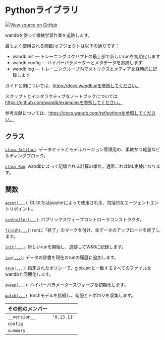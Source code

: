# Pythonライブラリ


[![](https://www.tensorflow.org/images/GitHub-Mark-32px.png)View source on GitHub](https://www.github.com/wandb/client/tree/c505c66a5f9c1530671564dae3e9e230f72f6584/wandb/__init__.py)



wandbを使って機械学習作業を追跡します。


最もよく使用される関数/オブジェクトは以下の通りです：
 - wandb.init — トレーニングスクリプトの最上部で新しいrunを初期化します
 - wandb.config — ハイパーパラメーターとメタデータを追跡します
 - wandb.log — トレーニングループ内でメトリクスとメディアを経時的に記録します

ガイドと例については、https://docs.wandb.aiを参照してください。

スクリプトとインタラクティブなノートブックについては https://github.com/wandb/examplesを参照してください。

参考文献については、https://docs.wandb.com/ref/pythonを参照してください。

## クラス​

[`class Artifact`](./artifact.md): データセットとモデルバージョン管理用の、柔軟かつ軽量なビルディングブロック。

[`class Run`](./run.md): wandbによって記録される計算の単位。通常これはML実験になります。

## 関数​

[`agent(...)`](./agent.md): CLIまたはjupyterによって使用される、包括的なエージェントエントリポイント。

[`controller(...)`](./controller.md): パブリックスウィープコントローラコンストラクタ。

[`finish(...)`](./finish.md): runに「終了」のマークを付け、全データのアップロードを終了します。

[`init(...)`](./init.md): 新しいrunを開始し、追跡してW&Bに記録します。

[`log(...)`](./log.md): データの辞書を現在のrunの履歴に追加します。

[`save(...)`](./save.md): 指定されたポリシーで、glob_strと一致するすべてのファイルをwandbと同期化します。

[`sweep(...)`](./sweep.md): ハイパーパラメータースウィープを初期化します。

[`watch(...)`](./watch.md): torchモデルを接続し、勾配とトポロジを収集します。




| その他のメンバー | |
| :--- | :--- |
| `__version__` | `'0.13.11'` |
| `config` | |
| `summary` | |

